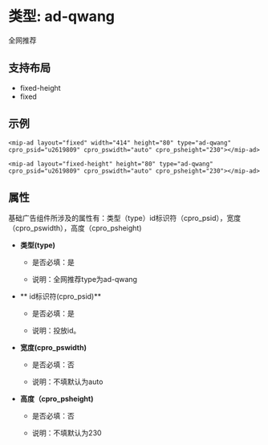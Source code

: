 # 类型: ad-qwang

全网推荐

## 支持布局

- fixed-height
- fixed 

## 示例

``` 
<mip-ad layout="fixed" width="414" height="80" type="ad-qwang" cpro_psid="u2619809" cpro_pswidth="auto" cpro_psheight="230"></mip-ad>

<mip-ad layout="fixed-height" height="80" type="ad-qwang" cpro_psid="u2619809" cpro_pswidth="auto" cpro_psheight="230"></mip-ad>
```

## 属性

基础广告组件所涉及的属性有：类型（type）id标识符（cpro_psid），宽度（cpro_pswidth），高度（cpro_psheight)

- **类型(type)**
    
    - 是否必填：是

    - 说明：全网推荐type为ad-qwang


- ** id标识符(cpro_psid)**
    
    - 是否必填：是

    - 说明：投放id。

- **宽度(cpro_pswidth)**
    
    - 是否必填：否

    - 说明：不填默认为auto 

- **高度（cpro_psheight)**

    - 是否必填：否

    - 说明：不填默认为230

